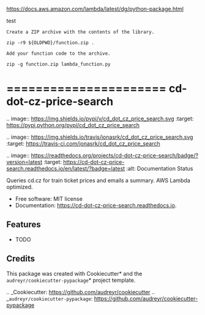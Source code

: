 https://docs.aws.amazon.com/lambda/latest/dg/python-package.html

test

```
Create a ZIP archive with the contents of the library.

zip -r9 ${OLDPWD}/function.zip .

Add your function code to the archive.

zip -g function.zip lambda_function.py

```

======================
cd-dot-cz-price-search
======================

.. image:: https://img.shields.io/pypi/v/cd_dot_cz_price_search.svg
:target: https://pypi.python.org/pypi/cd_dot_cz_price_search

.. image:: https://img.shields.io/travis/jonasrk/cd_dot_cz_price_search.svg
:target: https://travis-ci.com/jonasrk/cd_dot_cz_price_search

.. image:: https://readthedocs.org/projects/cd-dot-cz-price-search/badge/?version=latest
:target: https://cd-dot-cz-price-search.readthedocs.io/en/latest/?badge=latest
:alt: Documentation Status

Queries cd.cz for train ticket prices and emails a summary. AWS Lambda optimized.

-   Free software: MIT license
-   Documentation: https://cd-dot-cz-price-search.readthedocs.io.

## Features

-   TODO

## Credits

This package was created with Cookiecutter* and the `audreyr/cookiecutter-pypackage`* project template.

.. _Cookiecutter: https://github.com/audreyr/cookiecutter
.. _`audreyr/cookiecutter-pypackage`: https://github.com/audreyr/cookiecutter-pypackage
